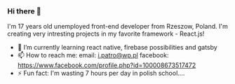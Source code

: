 ### Hi there 👋

I'm 17 years old unemployed front-end developer from Rzeszow, Poland. I'm creating very intresting projects in my favorite framework - React.js!

- 🌱 I’m currently learning react native, firebase possibilities and gatsby
- 📫 How to reach me: 
  email: i.patro@wp.pl
  facebook: https://www.facebook.com/profile.php?id=100008673517472
- ⚡ Fun fact: 
  I'm wasting 7 hours per day in polish school....

